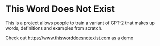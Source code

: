 # This Word Does Not Exist

This is a project allows 
people to train a variant of GPT-2 that makes
up words, definitions and examples from scratch. 

Check out https://www.thisworddoesnotexist.com as a demo
